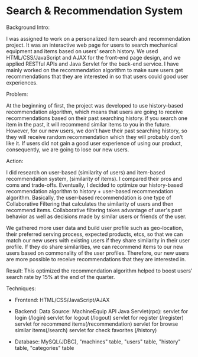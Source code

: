 # Search & Recommendation System


Background Intro:

I was assigned to work on a personalized item search and recommendation project. It was an interactive web page for users to search mechanical equipment and items based on users’ search history. We used HTML/CSS/JavaScript and AJAX for the front-end page design, and we applied RESTful APIs and Java Servlet for the back-end service. I have mainly worked on the recommendation algorithm to make sure users get recommendations that they are interested in so that users could good user experiences. 


Problem:

At the beginning of first, the project was developed to use history-based recommendation algorithm, which means that users are going to receive recommendations based on their past searching history. if you search one item in the past, it will recommend similar items to you in the future. However, for our new users, we don’t have their past searching history, so they will receive random recommendation which they will probably don’t like it. If users did not gain a good user experience of using our product, consequently, we are going to lose our new users.


Action:

I did research on user-based (similarity of users) and item-based recommendation system, (similarity of items). I compared their pros and coms and trade-offs. Eventually, I decided to optimize our history-based recommendation algorithm to history + user-based recommendation algorithm. Basically, the user-based recommendation is one type of Collaborative Filtering that calculates the similarity of users and then recommend items. Collaborative filtering takes advantage of user's past behavior as well as decisions made by similar users or friends of the user.

We gathered more user data and build user profile such as geo-location, their preferred serving process, expected products, etcs, so that we can match our new users with existing users if they share similarity in their user profile. If they do share similarities, we can recommend items to our new users based on commonality of the user profiles. Therefore, our new users are more possible to receive recommendations that they are interested in. 


Result: This optimized the recommendation algorithm helped to boost users’ search rate by 15% at the end of the quarter. 


Techniques:
- Frontend: HTML/CSS/JavaScript/AJAX
- Backend:
Data Source: MachineEquip API
Java Servlet(rpc):
servlet for login (/login)
servlet for logout (/logout)
servlet for register (/register)
servlet for recommend items(/recommendation)
servlet for browse similar items(/search)
servlet for check favorites (/history)

- Database: MySQL(JDBC), "machines" table, "users" table, "history" table, "categories" table


